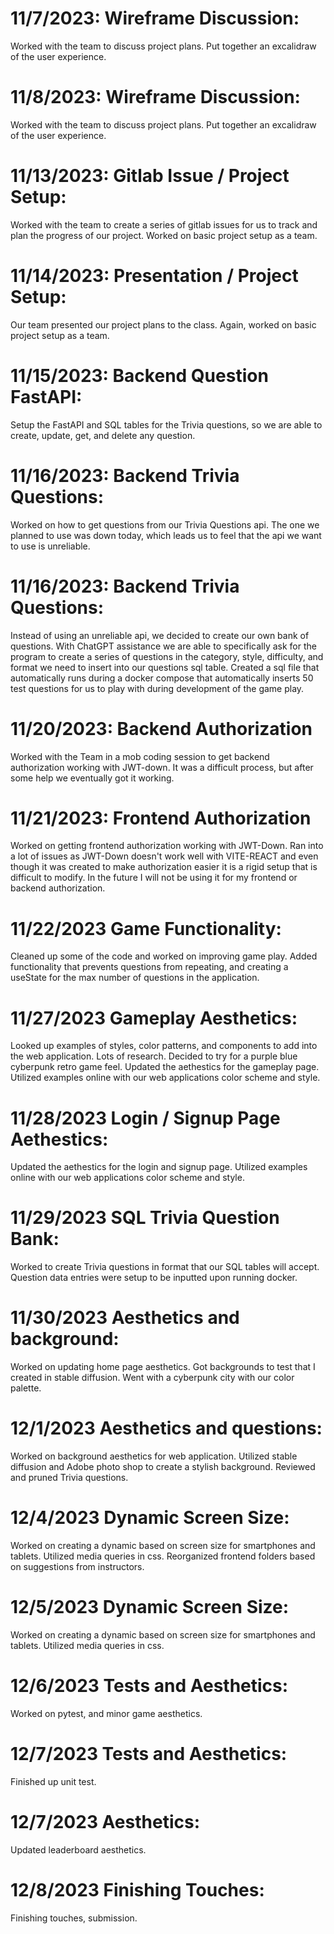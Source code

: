 # 11/7/2023: Wireframe Discussion:
Worked with the team to discuss project plans. Put together an excalidraw of the user experience.

# 11/8/2023: Wireframe Discussion:
Worked with the team to discuss project plans. Put together an excalidraw of the user experience.

# 11/13/2023: Gitlab Issue / Project Setup:
Worked with the team to create a series of gitlab issues for us to track and plan the progress of our project. Worked on basic project setup as a team.

# 11/14/2023: Presentation / Project Setup:
Our team presented our project plans to the class. Again, worked on basic project setup as a team.

# 11/15/2023: Backend Question FastAPI:
Setup the FastAPI and SQL tables for the Trivia questions, so we are able to create, update, get, and delete any question.

# 11/16/2023: Backend Trivia Questions:
Worked on how to get questions from our Trivia Questions api. The one we planned to use was down today, which leads us to feel that the api we want to use is unreliable.

# 11/16/2023: Backend Trivia Questions:
Instead of using an unreliable api, we decided to create our own bank of questions. With ChatGPT assistance we are able to specifically ask for the program to create a series of questions in the category, style, difficulty, and format we need to insert into our questions sql table. Created a sql file that automatically runs during a docker compose that automatically inserts 50 test questions for us to play with during development of the game play.

# 11/20/2023: Backend Authorization
Worked with the Team in a mob coding session to get backend authorization working with JWT-down. It was a difficult process, but after some help we eventually got it working.

# 11/21/2023: Frontend Authorization
Worked on getting frontend authorization working with JWT-Down. Ran into a lot of issues as JWT-Down doesn't work well with VITE-REACT and even though it was created to make authorization easier it is a rigid setup that is difficult to modify. In the future I will not be using it for my frontend or backend authorization.

# 11/22/2023 Game Functionality:
Cleaned up some of the code and worked on improving game play. Added functionality that prevents questions from repeating, and creating a useState for the max number of questions in the application.

# 11/27/2023 Gameplay Aesthetics:
Looked up examples of styles, color patterns, and components to add into the web application. Lots of research. Decided to try for a purple blue cyberpunk retro game feel. Updated the aethestics for the gameplay page. Utilized examples online with our web applications color scheme and style.

# 11/28/2023 Login / Signup Page Aethestics:
Updated the aethestics for the login and signup page. Utilized examples online with our web applications color scheme and style.

# 11/29/2023 SQL Trivia Question Bank:
Worked to create Trivia questions in format that our SQL tables will accept. Question data entries were setup to be inputted upon running docker.

# 11/30/2023 Aesthetics and background:
Worked on updating home page aesthetics. Got backgrounds to test that I created in stable diffusion. Went with a cyberpunk city with our color palette.

# 12/1/2023 Aesthetics and questions:
Worked on background aesthetics for web application. Utilized stable diffusion and Adobe photo shop to create a stylish background. Reviewed and pruned Trivia questions.

# 12/4/2023 Dynamic Screen Size:
Worked on creating a dynamic based on screen size for smartphones and tablets. Utilized media queries in css. Reorganized frontend folders based on suggestions from instructors.

# 12/5/2023 Dynamic Screen Size:
Worked on creating a dynamic based on screen size for smartphones and tablets. Utilized media queries in css.

# 12/6/2023 Tests and Aesthetics:
Worked on pytest, and minor game aesthetics.

# 12/7/2023 Tests and Aesthetics:
Finished up unit test.

# 12/7/2023 Aesthetics:
Updated leaderboard aesthetics.

# 12/8/2023 Finishing Touches:
Finishing touches, submission.

